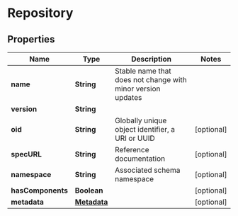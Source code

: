 
# Repository

## Properties
Name | Type | Description | Notes
------------ | ------------- | ------------- | -------------
**name** | **String** | Stable name that does not change with minor version updates | 
**version** | **String** |  | 
**oid** | **String** | Globally unique object identifier, a URI or UUID |  [optional]
**specURL** | **String** | Reference documentation |  [optional]
**namespace** | **String** | Associated schema namespace |  [optional]
**hasComponents** | **Boolean** |  |  [optional]
**metadata** | [**Metadata**](Metadata.md) |  |  [optional]



